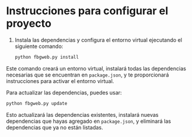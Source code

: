
# Instrucciones para configurar el proyecto

1. Instala las dependencias y configura el entorno virtual ejecutando el siguiente comando:
   ```bash
   python fbgweb.py install
   ```

Este comando creará un entorno virtual, instalará todas las dependencias necesarias que se encuentran en `package.json`, y te proporcionará instrucciones para activar el entorno virtual.

Para actualizar las dependencias, puedes usar:
   ```bash
   python fbgweb.py update
   ```

Esto actualizará las dependencias existentes, instalará nuevas dependencias que hayas agregado en `package.json`, y eliminará las dependencias que ya no están listadas.
